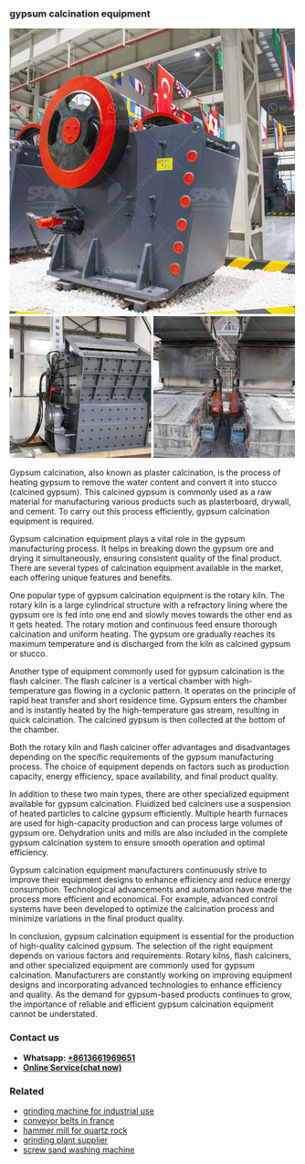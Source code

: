 <h3>gypsum calcination equipment</h3><img src='1706755849.jpg' alt=''><p>Gypsum calcination, also known as plaster calcination, is the process of heating gypsum to remove the water content and convert it into stucco (calcined gypsum). This calcined gypsum is commonly used as a raw material for manufacturing various products such as plasterboard, drywall, and cement. To carry out this process efficiently, gypsum calcination equipment is required.</p><p>Gypsum calcination equipment plays a vital role in the gypsum manufacturing process. It helps in breaking down the gypsum ore and drying it simultaneously, ensuring consistent quality of the final product. There are several types of calcination equipment available in the market, each offering unique features and benefits.</p><p>One popular type of gypsum calcination equipment is the rotary kiln. The rotary kiln is a large cylindrical structure with a refractory lining where the gypsum ore is fed into one end and slowly moves towards the other end as it gets heated. The rotary motion and continuous feed ensure thorough calcination and uniform heating. The gypsum ore gradually reaches its maximum temperature and is discharged from the kiln as calcined gypsum or stucco.</p><p>Another type of equipment commonly used for gypsum calcination is the flash calciner. The flash calciner is a vertical chamber with high-temperature gas flowing in a cyclonic pattern. It operates on the principle of rapid heat transfer and short residence time. Gypsum enters the chamber and is instantly heated by the high-temperature gas stream, resulting in quick calcination. The calcined gypsum is then collected at the bottom of the chamber.</p><p>Both the rotary kiln and flash calciner offer advantages and disadvantages depending on the specific requirements of the gypsum manufacturing process. The choice of equipment depends on factors such as production capacity, energy efficiency, space availability, and final product quality.</p><p>In addition to these two main types, there are other specialized equipment available for gypsum calcination. Fluidized bed calciners use a suspension of heated particles to calcine gypsum efficiently. Multiple hearth furnaces are used for high-capacity production and can process large volumes of gypsum ore. Dehydration units and mills are also included in the complete gypsum calcination system to ensure smooth operation and optimal efficiency.</p><p>Gypsum calcination equipment manufacturers continuously strive to improve their equipment designs to enhance efficiency and reduce energy consumption. Technological advancements and automation have made the process more efficient and economical. For example, advanced control systems have been developed to optimize the calcination process and minimize variations in the final product quality.</p><p>In conclusion, gypsum calcination equipment is essential for the production of high-quality calcined gypsum. The selection of the right equipment depends on various factors and requirements. Rotary kilns, flash calciners, and other specialized equipment are commonly used for gypsum calcination. Manufacturers are constantly working on improving equipment designs and incorporating advanced technologies to enhance efficiency and quality. As the demand for gypsum-based products continues to grow, the importance of reliable and efficient gypsum calcination equipment cannot be understated.</p><h3>Contact us</h3><ul><li><strong>Whatsapp:&nbsp;<a href="https://wa.me/8613661969651">+8613661969651</a></strong></li><li><a href="https://swt.shibang-china.com/?git&amp;zhl&amp;gypsum calcination equipment"><strong>Online Service(chat now)</strong></a></li></ul><h3>Related</h3><ul><li><a href='grinding machine for industrial use.md'>grinding machine for industrial use</a></li><li><a href='conveyor belts in france.md'>conveyor belts in france</a></li><li><a href='hammer mill for quartz rock.md'>hammer mill for quartz rock</a></li><li><a href='grinding plant supplier.md'>grinding plant supplier</a></li><li><a href='screw sand washing machine.md'>screw sand washing machine</a></li></ul>